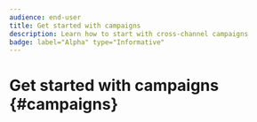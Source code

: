 ```yaml
---
audience: end-user
title: Get started with campaigns
description: Learn how to start with cross-channel campaigns
badge: label="Alpha" type="Informative"
---
```

# Get started with campaigns {#campaigns}


